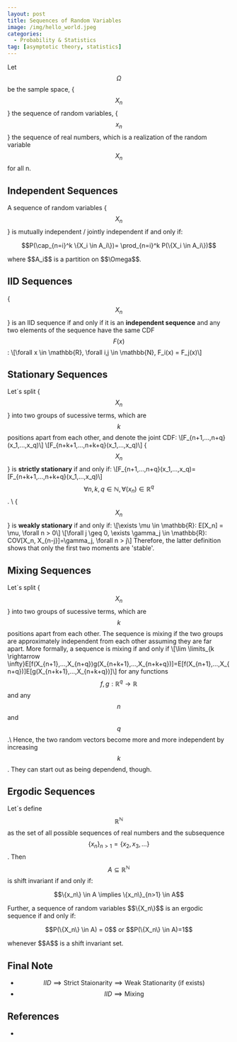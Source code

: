 ```yaml
---
layout: post
title: Sequences of Random Variables
image: /img/hello_world.jpeg
categories:
  - Probability & Statistics
tag: [asymptotic theory, statistics]
---
```

<script type="text/javascript" src="https://cdn.mathjax.org/mathjax/latest/MathJax.js?config=TeX-AMS-MML_HTMLorMML"></script>

Let $$\Omega$$ be the sample space, {$$X_n$$} the sequence of random variables, {$$x_n$$} the sequence of real numbers, which is a realization of the random variable $$X_n$$ for all n.

## Independent Sequences
A sequence of random variables {$$X_n$$} is mutually independent / jointly independent if and only if:
<p style="text-align: center;">
$$P(\cap_{n=i}^k \{X_i \in A_i\})= \prod_{n=i}^k P(\{X_i \in A_i\})$$
</p>
where $$A_i$$ is a partition on $$\Omega$$.

## IID Sequences
{$$X_n$$} is an IID sequence if and only if it is an **independent sequence** and any two elements of the sequence have the same CDF $$F(x)$$:
\\[\forall x \in \mathbb{R}, \forall i,j \in \mathbb{N}, F_i(x) = F_j(x)\\]

## Stationary Sequences
Let´s split {$$X_n$$} into two groups of sucessive terms, which are $$k$$ positions apart from each other, and denote the joint CDF:
\\[F_{n+1,...,n+q}(x_1,...,x_q)\\]
\\[F_{n+k+1,...,n+k+q}(x_1,...,x_q)\\]
{$$X_n$$} is **strictly stationary** if and only if:
\\[F_{n+1,...,n+q}(x_1,...,x_q)=[F_{n+k+1,...,n+k+q}(x_1,...,x_q)\\]
 $$\forall n,k,q \in \mathbb{N}, \forall (x_n) \in \mathbb{R}^q$$. \\
{$$X_n$$} is **weakly stationary** if and only if:
\\[\exists \mu \in \mathbb{R}: E[X_n] = \mu, \forall n > 0\\]
\\[\forall j \geq 0, \exists \gamma_j \in \mathbb{R}: COV[X_n, X_{n-j}]=\gamma_j, \forall n > j\\]
Therefore, the latter definition shows that only the first two moments are 'stable'.

## Mixing Sequences
Let´s split {$$X_n$$} into two groups of sucessive terms, which are $$k$$ positions apart from each other. The sequence is mixing if the two groups are approximately independent from each other assuming they are far apart. More formally, a sequence is mixing if and only if
\\[\lim \limits_{k \rightarrow \infty}E[f(X_{n+1},...,X_{n+q})g(X_{n+k+1},...,X_{n+k+q})]=E[f(X_{n+1},...,X_{n+q})]E[g(X_{n+k+1},...,X_{n+k+q})]\\]
for any functions $$f, g: \mathbb{R}^q \rightarrow \mathbb{R}$$ and any $$n$$ and $$q$$.\\
Hence, the two random vectors become more and more independent by increasing $$k$$. They can start out as being dependend, though.

## Ergodic Sequences
Let´s define $$\mathbb{R}^{\mathbb{N}}$$ as the set of all possible sequences of real numbers and the subsequence $$\{x_n\}_{n>1} = \{x_2,x_3,...\}$$. Then $$A\subseteq \mathbb{R}^{\mathbb{N}}$$ is shift invariant if and only if:
<p style="text-align: center;">
$$\{x_n\} \in A \implies \{x_n\}_{n>1} \in A$$
</p>
Further, a sequence of random variables $$\{X_n\}$$ is an ergodic sequence if and only if:
<p style="text-align: center;">
$$P(\{X_n\} \in A) = 0$$ or $$P(\{X_n\} \in A)=1$$
</p>
whenever $$A$$ is a shift invariant set.

## Final Note
* $$IID \implies \text{Strict Staionarity} \implies \text{Weak Stationarity (if exists)}$$
* $$IID \implies \text{Mixing}$$

## References
-
